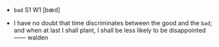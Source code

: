 - `bad` S1 W1 [bæd]



-  I have no doubt that time discriminates between the good and the `bad`; and when at last I shall plant, I shall be less likely to be disappointed —— walden